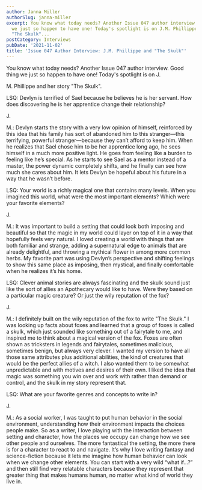 ```yaml
---
author: Janna Miller
authorSlug: janna-miller
excerpt: You know what today needs? Another Issue 047 author interview. Good thing
  we just so happen to have one! Today's spotlight is on J.M. Phillippe and her story
  "The Skulk"...
postCategory: Interviews
pubDate: '2021-11-02'
title: 'Issue 047 Author Interview: J.M. Phillippe and "The Skulk"'
---
```

You know what today needs? Another Issue 047 author interview. Good thing we just so happen to have one! Today's spotlight is on J.

M. Phillippe and her story "The Skulk".

LSQ: Devlyn is terrified of Sael because he believes he is her servant. How does discovering he is her apprentice change their relationship?

J.

M.: Devlyn starts the story with a very low opinion of himself, reinforced by this idea that his family has sort of abandoned him to this stranger—this terrifying, powerful stranger—because they can’t afford to keep him. When he realizes that Sael chose him to be her apprentice long ago, he sees himself in a much more positive light. He goes from feeling like a burden to feeling like he’s special. As he starts to see Sael as a mentor instead of a master, the power dynamic completely shifts, and he finally can see how much she cares about him. It lets Devlyn be hopeful about his future in a way that he wasn’t before.

LSQ: Your world is a richly magical one that contains many levels. When you imagined this world, what were the most important elements? Which were your favorite elements?

J.

M.: It was important to build a setting that could look both imposing and beautiful so that the magic in my world could layer on top of it in a way that hopefully feels very natural. I loved creating a world with things that are both familiar and strange, adding a supernatural edge to animals that are already delightful, and throwing a mythical flower in among more common herbs. My favorite part was using Devlyn’s perspective and shifting feelings to show this same place as imposing, then mystical, and finally comfortable when he realizes it’s his home.

LSQ: Clever animal stories are always fascinating and the skulk sound just like the sort of allies an Apothecary would like to have. Were they based on a particular magic creature? Or just the wily reputation of the fox?

J.

M.: I definitely built on the wily reputation of the fox to write "The Skulk." I was looking up facts about foxes and learned that a group of foxes is called a skulk, which just sounded like something out of a fairytale to me, and inspired me to think about a magical version of the fox. Foxes are often shown as tricksters in legends and fairytales, sometimes malicious, sometimes benign, but always very clever. I wanted my version to have all those same attributes plus additional abilities, the kind of creatures that would be the perfect allies of a witch. I also wanted them to be somewhat unpredictable and with motives and desires of their own. I liked the idea that magic was something you win over and work with rather than demand or control, and the skulk in my story represent that.

LSQ: What are your favorite genres and concepts to write in?

J.

M.: As a social worker, I was taught to put human behavior in the social environment, understanding how their environment impacts the choices people make. So as a writer, I love playing with the interaction between setting and character, how the places we occupy can change how we see other people and ourselves. The more fantastical the setting, the more there is for a character to react to and navigate. It’s why I love writing fantasy and science-fiction because it lets me imagine how human behavior can look when we change other elements. You can start with a very wild “what if…?” and then still find very relatable characters because they represent that greater thing that makes humans human, no matter what kind of world they live in.